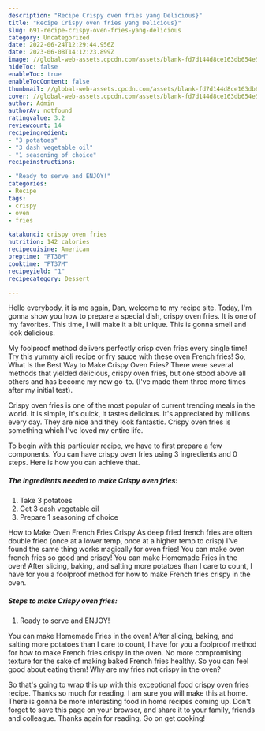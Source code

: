 ```yaml
---
description: "Recipe Crispy oven fries yang Delicious}"
title: "Recipe Crispy oven fries yang Delicious}"
slug: 691-recipe-crispy-oven-fries-yang-delicious
category: Uncategorized
date: 2022-06-24T12:29:44.956Z
date: 2023-06-08T14:12:23.899Z
image: //global-web-assets.cpcdn.com/assets/blank-fd7d144d8ce163db654e5a02c40b08a2775adb7897d16e4062681dc7e1b2800f.png
hideToc: false
enableToc: true
enableTocContent: false
thumbnail: //global-web-assets.cpcdn.com/assets/blank-fd7d144d8ce163db654e5a02c40b08a2775adb7897d16e4062681dc7e1b2800f.png
cover: //global-web-assets.cpcdn.com/assets/blank-fd7d144d8ce163db654e5a02c40b08a2775adb7897d16e4062681dc7e1b2800f.png
author: Admin
authorAv: notfound
ratingvalue: 3.2
reviewcount: 14
recipeingredient:
- "3 potatoes"
- "3 dash vegetable oil"
- "1 seasoning of choice"
recipeinstructions:

- "Ready to serve and ENJOY!"
categories:
- Recipe
tags:
- crispy
- oven
- fries

katakunci: crispy oven fries 
nutrition: 142 calories
recipecuisine: American
preptime: "PT30M"
cooktime: "PT37M"
recipeyield: "1"
recipecategory: Dessert

---
```



Hello everybody, it is me again, Dan, welcome to my recipe site. Today, I'm gonna show you how to prepare a special dish, crispy oven fries. It is one of my favorites. This time, I will make it a bit unique. This is gonna smell and look delicious.

My foolproof method delivers perfectly crisp oven fries every single time! Try this yummy aioli recipe or fry sauce with these oven French fries! So, What Is the Best Way to Make Crispy Oven Fries? There were several methods that yielded delicious, crispy oven fries, but one stood above all others and has become my new go-to. (I&#39;ve made them three more times after my initial test).

Crispy oven fries is one of the most popular of current trending meals in the world. It is simple, it's quick, it tastes delicious. It's appreciated by millions every day. They are nice and they look fantastic. Crispy oven fries is something which I've loved my entire life.


To begin with this particular recipe, we have to first prepare a few components. You can have crispy oven fries using 3 ingredients and 0 steps. Here is how you can achieve that.

<!--inarticleads1-->

##### The ingredients needed to make Crispy oven fries:

1. Take 3 potatoes
1. Get 3 dash vegetable oil
1. Prepare 1 seasoning of choice


How to Make Oven French Fries Crispy As deep fried french fries are often double fried (once at a lower temp, once at a higher temp to crisp) I&#39;ve found the same thing works magically for oven fries! You can make oven french fries so good and crispy! You can make Homemade Fries in the oven! After slicing, baking, and salting more potatoes than I care to count, I have for you a foolproof method for how to make French fries crispy in the oven. 

<!--inarticleads2-->

##### Steps to make Crispy oven fries:


1. Ready to serve and ENJOY!

You can make Homemade Fries in the oven! After slicing, baking, and salting more potatoes than I care to count, I have for you a foolproof method for how to make French fries crispy in the oven. No more compromising texture for the sake of making baked French fries healthy. So you can feel good about eating them! Why are my fries not crispy in the oven? 

So that's going to wrap this up with this exceptional food crispy oven fries recipe. Thanks so much for reading. I am sure you will make this at home. There is gonna be more interesting food in home recipes coming up. Don't forget to save this page on your browser, and share it to your family, friends and colleague. Thanks again for reading. Go on get cooking!
